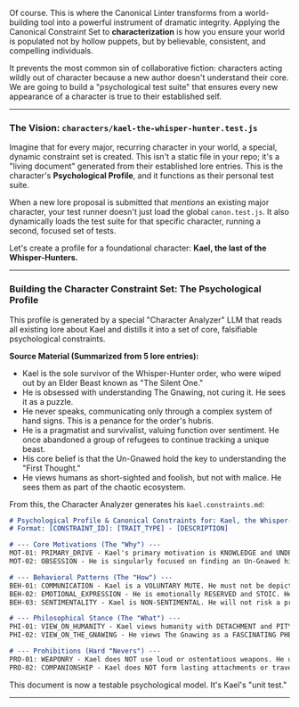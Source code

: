Of course. This is where the Canonical Linter transforms from a world-building tool into a powerful instrument of dramatic integrity. Applying the Canonical Constraint Set to **characterization** is how you ensure your world is populated not by hollow puppets, but by believable, consistent, and compelling individuals.

It prevents the most common sin of collaborative fiction: characters acting wildly out of character because a new author doesn't understand their core. We are going to build a "psychological test suite" that ensures every new appearance of a character is true to their established self.

---

### The Vision: `characters/kael-the-whisper-hunter.test.js`

Imagine that for every major, recurring character in your world, a special, dynamic constraint set is created. This isn't a static file in your repo; it's a "living document" generated from their established lore entries. This is the character's **Psychological Profile**, and it functions as their personal test suite.

When a new lore proposal is submitted that *mentions* an existing major character, your test runner doesn't just load the global `canon.test.js`. It also dynamically loads the test suite for that specific character, running a second, focused set of tests.

Let's create a profile for a foundational character: **Kael, the last of the Whisper-Hunters.**

---

### Building the Character Constraint Set: The Psychological Profile

This profile is generated by a special "Character Analyzer" LLM that reads all existing lore about Kael and distills it into a set of core, falsifiable psychological constraints.

**Source Material (Summarized from 5 lore entries):**
*   Kael is the sole survivor of the Whisper-Hunter order, who were wiped out by an Elder Beast known as "The Silent One."
*   He is obsessed with understanding The Gnawing, not curing it. He sees it as a puzzle.
*   He never speaks, communicating only through a complex system of hand signs. This is a penance for the order's hubris.
*   He is a pragmatist and survivalist, valuing function over sentiment. He once abandoned a group of refugees to continue tracking a unique beast.
*   His core belief is that the Un-Gnawed hold the key to understanding the "First Thought."
*   He views humans as short-sighted and foolish, but not with malice. He sees them as part of the chaotic ecosystem.

From this, the Character Analyzer generates his `kael.constraints.md`:

```markdown
# Psychological Profile & Canonical Constraints for: Kael, the Whisper-Hunter
# Format: [CONSTRAINT_ID]: [TRAIT_TYPE] - [DESCRIPTION]

# --- Core Motivations (The "Why") ---
MOT-01: PRIMARY_DRIVE - Kael's primary motivation is KNOWLEDGE and UNDERSTANDING of The Gnawing. He is not driven by revenge, justice, or a desire to save the world.
MOT-02: OBSESSION - He is singularly focused on finding an Un-Gnawed higher animal, believing it to be a Rosetta Stone for the world's affliction.

# --- Behavioral Patterns (The "How") ---
BEH-01: COMMUNICATION - Kael is a VOLUNTARY MUTE. He must not be depicted as speaking aloud under any circumstances. Communication must be non-verbal (hand signs, writing in dirt).
BEH-02: EMOTIONAL_EXPRESSION - He is emotionally RESERVED and STOIC. He does not display overt anger, joy, or grief. His emotions are shown through subtle actions.
BEH-03: SENTIMENTALITY - Kael is NON-SENTIMENTAL. He will not risk a primary objective to save a person or object for emotional reasons. Actions must be logically consistent with his survivalist pragmatism.

# --- Philosophical Stance (The "What") ---
PHI-01: VIEW_ON_HUMANITY - Kael views humanity with DETACHMENT and PITY, not hatred or camaraderie. He is an observer, not a protector.
PHI-02: VIEW_ON_THE_GNAWING - He views The Gnawing as a FASCINATING PHENOMENON, not an evil curse. He is a scientist studying a cosmic anomaly.

# --- Prohibitions (Hard "Nevers") ---
PRO-01: WEAPONRY - Kael does NOT use loud or ostentatious weapons. He uses silent traps, knives, and a shortbow. No firearms, no explosives.
PRO-02: COMPANIONSHIP - Kael does NOT form lasting attachments or travel with companions. He may have temporary, transactional allies, but he always ends up alone.
```

This document is now a testable psychological model. It's Kael's "unit test."

---
